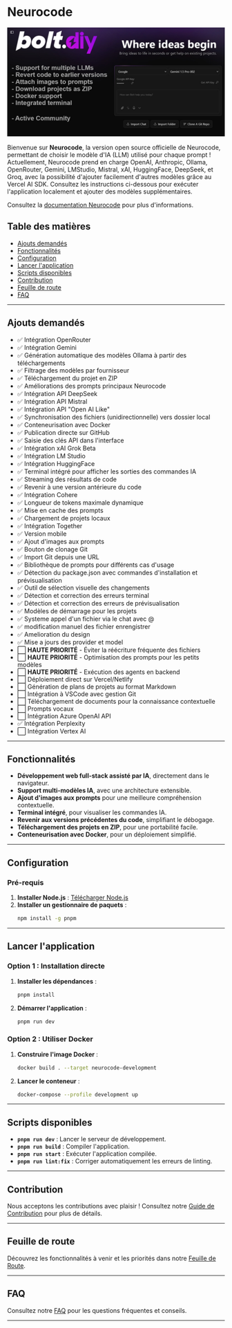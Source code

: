 # Neurocode

![Neurocode : Développement Web Full-Stack propulsé par l'IA dans le navigateur](./public/social_preview_index.jpg)

Bienvenue sur **Neurocode**, la version open source officielle de Neurocode, permettant de choisir le modèle d'IA (LLM) utilisé pour chaque prompt ! Actuellement, Neurocode prend en charge OpenAI, Anthropic, Ollama, OpenRouter, Gemini, LMStudio, Mistral, xAI, HuggingFace, DeepSeek, et Groq, avec la possibilité d'ajouter facilement d'autres modèles grâce au Vercel AI SDK. Consultez les instructions ci-dessous pour exécuter l'application localement et ajouter des modèles supplémentaires.

Consultez la [documentation Neurocode](https://stackblitz-labs.github.io/bolt.diy/) pour plus d'informations.

## Table des matières

- [Ajouts demandés](#ajouts-demandés)
- [Fonctionnalités](#fonctionnalités)
- [Configuration](#configuration)
- [Lancer l'application](#lancer-lapplication)
- [Scripts disponibles](#scripts-disponibles)
- [Contribution](#contribution)
- [Feuille de route](#feuille-de-route)
- [FAQ](#faq)

---

## Ajouts demandés

- ✅ Intégration OpenRouter  
- ✅ Intégration Gemini  
- ✅ Génération automatique des modèles Ollama à partir des téléchargements  
- ✅ Filtrage des modèles par fournisseur  
- ✅ Téléchargement du projet en ZIP  
- ✅ Améliorations des prompts principaux Neurocode  
- ✅ Intégration API DeepSeek  
- ✅ Intégration API Mistral  
- ✅ Intégration API "Open AI Like"  
- ✅ Synchronisation des fichiers (unidirectionnelle) vers dossier local  
- ✅ Conteneurisation avec Docker  
- ✅ Publication directe sur GitHub  
- ✅ Saisie des clés API dans l'interface  
- ✅ Intégration xAI Grok Beta  
- ✅ Intégration LM Studio  
- ✅ Intégration HuggingFace  
- ✅ Terminal intégré pour afficher les sorties des commandes IA  
- ✅ Streaming des résultats de code  
- ✅ Revenir à une version antérieure du code  
- ✅ Intégration Cohere  
- ✅ Longueur de tokens maximale dynamique  
- ✅ Mise en cache des prompts  
- ✅ Chargement de projets locaux  
- ✅ Intégration Together  
- ✅ Version mobile  
- ✅ Ajout d'images aux prompts  
- ✅ Bouton de clonage Git  
- ✅ Import Git depuis une URL  
- ✅ Bibliothèque de prompts pour différents cas d'usage  
- ✅ Détection du package.json avec commandes d'installation et prévisualisation  
- ✅ Outil de sélection visuelle des changements  
- ✅ Détection et correction des erreurs terminal  
- ✅ Détection et correction des erreurs de prévisualisation  
- ✅ Modèles de démarrage pour les projets
- ✅ Systeme appel d'un fichier via le chat avec @
- ✅ modification manuel des fichier enrengistrer
- ✅ Amelioration du design
- ✅ Mise a jours des provider et model  
- ⬜ **HAUTE PRIORITÉ** - Éviter la réécriture fréquente des fichiers  
- ⬜ **HAUTE PRIORITÉ** - Optimisation des prompts pour les petits modèles  
- ⬜ **HAUTE PRIORITÉ** - Exécution des agents en backend  
- ⬜ Déploiement direct sur Vercel/Netlify  
- ⬜ Génération de plans de projets au format Markdown  
- ⬜ Intégration à VSCode avec gestion Git  
- ⬜ Téléchargement de documents pour la connaissance contextuelle  
- ⬜ Prompts vocaux  
- ⬜ Intégration Azure OpenAI API  
- ✅ Intégration Perplexity  
- ⬜ Intégration Vertex AI  

---

## Fonctionnalités

- **Développement web full-stack assisté par IA**, directement dans le navigateur.  
- **Support multi-modèles IA**, avec une architecture extensible.  
- **Ajout d'images aux prompts** pour une meilleure compréhension contextuelle.  
- **Terminal intégré**, pour visualiser les commandes IA.  
- **Revenir aux versions précédentes du code**, simplifiant le débogage.  
- **Téléchargement des projets en ZIP**, pour une portabilité facile.  
- **Conteneurisation avec Docker**, pour un déploiement simplifié.

---

## Configuration

### Pré-requis

1. **Installer Node.js** : [Télécharger Node.js](https://nodejs.org/en/download/)  
2. **Installer un gestionnaire de paquets** :  
   ```bash
   npm install -g pnpm
   ```

---

## Lancer l'application

### Option 1 : Installation directe

1. **Installer les dépendances** :  
   ```bash
   pnpm install
   ```
2. **Démarrer l'application** :  
   ```bash
   pnpm run dev
   ```

### Option 2 : Utiliser Docker

1. **Construire l'image Docker** :  
   ```bash
   docker build . --target neurocode-development
   ```
2. **Lancer le conteneur** :  
   ```bash
   docker-compose --profile development up
   ```

---

## Scripts disponibles

- **`pnpm run dev`** : Lancer le serveur de développement.  
- **`pnpm run build`** : Compiler l'application.  
- **`pnpm run start`** : Exécuter l'application compilée.  
- **`pnpm run lint:fix`** : Corriger automatiquement les erreurs de linting.

---

## Contribution

Nous acceptons les contributions avec plaisir ! Consultez notre [Guide de Contribution](CONTRIBUTING.md) pour plus de détails.

---

## Feuille de route

Découvrez les fonctionnalités à venir et les priorités dans notre [Feuille de Route](https://roadmap.sh/r/neurocode-roadmap).

---

## FAQ

Consultez notre [FAQ](FAQ.md) pour les questions fréquentes et conseils.

---
